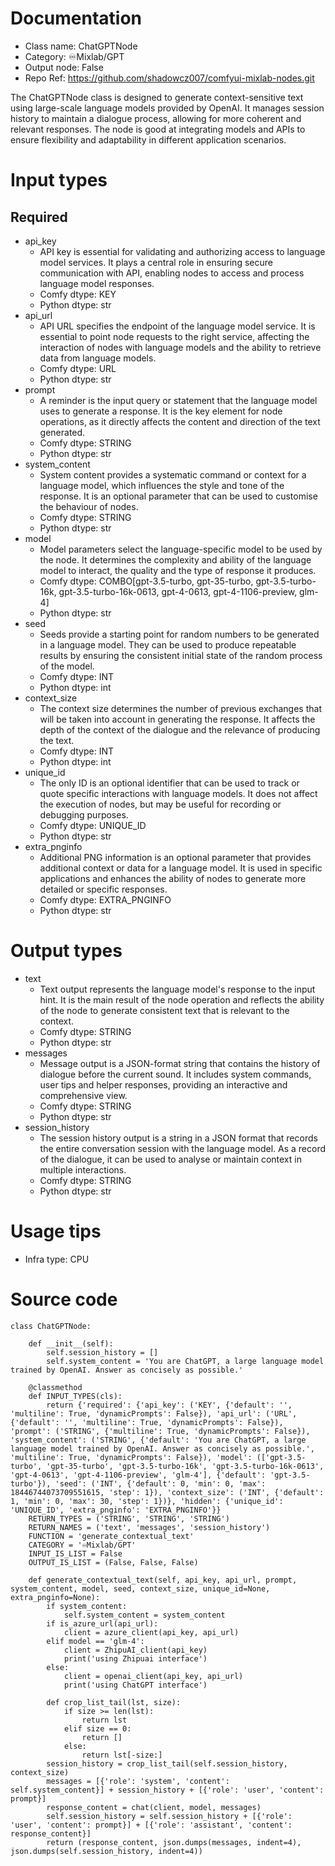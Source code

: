 # Documentation
- Class name: ChatGPTNode
- Category: ♾️Mixlab/GPT
- Output node: False
- Repo Ref: https://github.com/shadowcz007/comfyui-mixlab-nodes.git

The ChatGPTNode class is designed to generate context-sensitive text using large-scale language models provided by OpenAI. It manages session history to maintain a dialogue process, allowing for more coherent and relevant responses. The node is good at integrating models and APIs to ensure flexibility and adaptability in different application scenarios.

# Input types
## Required
- api_key
    - API key is essential for validating and authorizing access to language model services. It plays a central role in ensuring secure communication with API, enabling nodes to access and process language model responses.
    - Comfy dtype: KEY
    - Python dtype: str
- api_url
    - API URL specifies the endpoint of the language model service. It is essential to point node requests to the right service, affecting the interaction of nodes with language models and the ability to retrieve data from language models.
    - Comfy dtype: URL
    - Python dtype: str
- prompt
    - A reminder is the input query or statement that the language model uses to generate a response. It is the key element for node operations, as it directly affects the content and direction of the text generated.
    - Comfy dtype: STRING
    - Python dtype: str
- system_content
    - System content provides a systematic command or context for a language model, which influences the style and tone of the response. It is an optional parameter that can be used to customise the behaviour of nodes.
    - Comfy dtype: STRING
    - Python dtype: str
- model
    - Model parameters select the language-specific model to be used by the node. It determines the complexity and ability of the language model to interact, the quality and the type of response it produces.
    - Comfy dtype: COMBO[gpt-3.5-turbo, gpt-35-turbo, gpt-3.5-turbo-16k, gpt-3.5-turbo-16k-0613, gpt-4-0613, gpt-4-1106-preview, glm-4]
    - Python dtype: str
- seed
    - Seeds provide a starting point for random numbers to be generated in a language model. They can be used to produce repeatable results by ensuring the consistent initial state of the random process of the model.
    - Comfy dtype: INT
    - Python dtype: int
- context_size
    - The context size determines the number of previous exchanges that will be taken into account in generating the response. It affects the depth of the context of the dialogue and the relevance of producing the text.
    - Comfy dtype: INT
    - Python dtype: int
- unique_id
    - The only ID is an optional identifier that can be used to track or quote specific interactions with language models. It does not affect the execution of nodes, but may be useful for recording or debugging purposes.
    - Comfy dtype: UNIQUE_ID
    - Python dtype: str
- extra_pnginfo
    - Additional PNG information is an optional parameter that provides additional context or data for a language model. It is used in specific applications and enhances the ability of nodes to generate more detailed or specific responses.
    - Comfy dtype: EXTRA_PNGINFO
    - Python dtype: str

# Output types
- text
    - Text output represents the language model's response to the input hint. It is the main result of the node operation and reflects the ability of the node to generate consistent text that is relevant to the context.
    - Comfy dtype: STRING
    - Python dtype: str
- messages
    - Message output is a JSON-format string that contains the history of dialogue before the current sound. It includes system commands, user tips and helper responses, providing an interactive and comprehensive view.
    - Comfy dtype: STRING
    - Python dtype: str
- session_history
    - The session history output is a string in a JSON format that records the entire conversation session with the language model. As a record of the dialogue, it can be used to analyse or maintain context in multiple interactions.
    - Comfy dtype: STRING
    - Python dtype: str

# Usage tips
- Infra type: CPU

# Source code
```
class ChatGPTNode:

    def __init__(self):
        self.session_history = []
        self.system_content = 'You are ChatGPT, a large language model trained by OpenAI. Answer as concisely as possible.'

    @classmethod
    def INPUT_TYPES(cls):
        return {'required': {'api_key': ('KEY', {'default': '', 'multiline': True, 'dynamicPrompts': False}), 'api_url': ('URL', {'default': '', 'multiline': True, 'dynamicPrompts': False}), 'prompt': ('STRING', {'multiline': True, 'dynamicPrompts': False}), 'system_content': ('STRING', {'default': 'You are ChatGPT, a large language model trained by OpenAI. Answer as concisely as possible.', 'multiline': True, 'dynamicPrompts': False}), 'model': (['gpt-3.5-turbo', 'gpt-35-turbo', 'gpt-3.5-turbo-16k', 'gpt-3.5-turbo-16k-0613', 'gpt-4-0613', 'gpt-4-1106-preview', 'glm-4'], {'default': 'gpt-3.5-turbo'}), 'seed': ('INT', {'default': 0, 'min': 0, 'max': 18446744073709551615, 'step': 1}), 'context_size': ('INT', {'default': 1, 'min': 0, 'max': 30, 'step': 1})}, 'hidden': {'unique_id': 'UNIQUE_ID', 'extra_pnginfo': 'EXTRA_PNGINFO'}}
    RETURN_TYPES = ('STRING', 'STRING', 'STRING')
    RETURN_NAMES = ('text', 'messages', 'session_history')
    FUNCTION = 'generate_contextual_text'
    CATEGORY = '♾️Mixlab/GPT'
    INPUT_IS_LIST = False
    OUTPUT_IS_LIST = (False, False, False)

    def generate_contextual_text(self, api_key, api_url, prompt, system_content, model, seed, context_size, unique_id=None, extra_pnginfo=None):
        if system_content:
            self.system_content = system_content
        if is_azure_url(api_url):
            client = azure_client(api_key, api_url)
        elif model == 'glm-4':
            client = ZhipuAI_client(api_key)
            print('using Zhipuai interface')
        else:
            client = openai_client(api_key, api_url)
            print('using ChatGPT interface')

        def crop_list_tail(lst, size):
            if size >= len(lst):
                return lst
            elif size == 0:
                return []
            else:
                return lst[-size:]
        session_history = crop_list_tail(self.session_history, context_size)
        messages = [{'role': 'system', 'content': self.system_content}] + session_history + [{'role': 'user', 'content': prompt}]
        response_content = chat(client, model, messages)
        self.session_history = self.session_history + [{'role': 'user', 'content': prompt}] + [{'role': 'assistant', 'content': response_content}]
        return (response_content, json.dumps(messages, indent=4), json.dumps(self.session_history, indent=4))
```